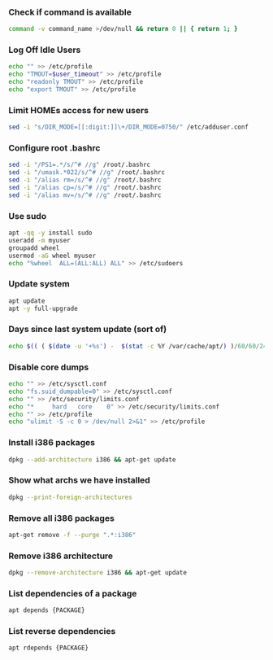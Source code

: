 ### Check if command is available
```bash
command -v command_name >/dev/null && return 0 || { return 1; }
```

### Log Off Idle Users
```bash
echo "" >> /etc/profile
echo "TMOUT=$user_timeout" >> /etc/profile
echo "readonly TMOUT" >> /etc/profile
echo "export TMOUT" >> /etc/profile
```

### Limit HOMEs access for new users
```bash
sed -i "s/DIR_MODE=[[:digit:]]\+/DIR_MODE=0750/" /etc/adduser.conf
```

### Configure root .bashrc
```bash
sed -i "/PS1=.*/s/^# //g" /root/.bashrc
sed -i "/umask.*022/s/^# //g" /root/.bashrc
sed -i "/alias rm=/s/^# //g" /root/.bashrc
sed -i "/alias cp=/s/^# //g" /root/.bashrc
sed -i "/alias mv=/s/^# //g" /root/.bashrc
```

### Use sudo
```bash
apt -qq -y install sudo
useradd -m myuser
groupadd wheel
usermod -aG wheel myuser
echo "%wheel  ALL=(ALL:ALL) ALL" >> /etc/sudoers
```

### Update system
```bash
apt update
apt -y full-upgrade
```

### Days since last system update (sort of)
```bash
echo $(( ( $(date -u '+%s') -  $(stat -c %Y /var/cache/apt/) )/60/60/24 ))
```

### Disable core dumps
```bash
echo "" >> /etc/sysctl.conf
echo "fs.suid_dumpable=0" >> /etc/sysctl.conf
echo "" >> /etc/security/limits.conf
echo "*     hard   core    0" >> /etc/security/limits.conf
echo "" >> /etc/profile
echo "ulimit -S -c 0 > /dev/null 2>&1" >> /etc/profile
```

### Install i386 packages
```bash
dpkg --add-architecture i386 && apt-get update 
```

### Show what archs we have installed
```bash
dpkg --print-foreign-architectures
```

### Remove all i386 packages
```bash
apt-get remove -f --purge ".*:i386"
```

### Remove i386 architecture
```bash
dpkg --remove-architecture i386 && apt-get update
```

### List dependencies of a package
```bash
apt depends {PACKAGE}
```

### List reverse dependencies
```bash
apt rdepends {PACKAGE}
```


